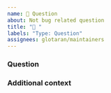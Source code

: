 ```yaml
---
name: 💬 Question
about: Not bug related question
title: "💬 "
labels: "Type: Question"
assignees: glotaran/maintainers
---
```


### Question

<!-- A clear and concise description of what you want to know. -->

### Additional context

<!-- Add any other context about the problem here. -->
